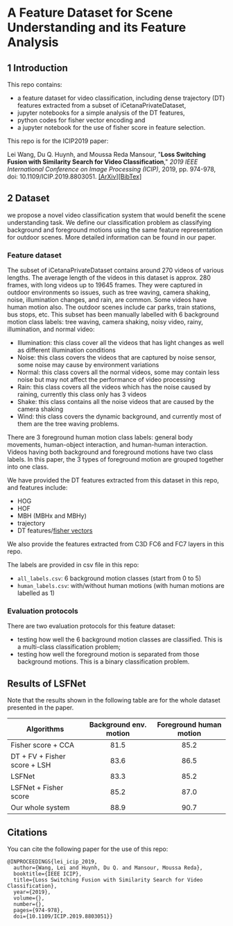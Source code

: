 # A Feature Dataset for Scene Understanding and its Feature Analysis

## 1 Introduction

This repo contains:

- a feature dataset for video classification, including dense trajectory (DT) features extracted from a subset of iCetanaPrivateDataset,
- jupyter notebooks for a simple analysis of the DT features,
- python codes for fisher vector encoding and 
- a jupyter notebook for the use of fisher score in feature selection.

This repo is for the ICIP2019 paper:

Lei Wang, Du Q. Huynh, and Moussa Reda Mansour, "**Loss Switching Fusion with Similarity Search for Video Classification**," *2019 IEEE International Conference on Image Processing (ICIP)*, 2019, pp. 974-978, doi: 10.1109/ICIP.2019.8803051. [[ArXiv]](https://arxiv.org/abs/1906.11465)[[BibTex]](#citation)

## 2 Dataset

we propose a novel video classification system that would benefit the scene understanding task. We define our classification problem as classifying
background and foreground motions using the same feature representation for outdoor scenes. More detailed information can be found in our paper.

### Feature dataset

The subset of iCetanaPrivateDataset contains around 270 videos of various lengths. The average length of the videos in this dataset is approx. 280 frames, with long videos up to 19645 frames. They were captured in outdoor environments so issues, such as tree waving, camera shaking, noise, illumination changes, and rain, are common. Some videos have human motion also. The outdoor scenes include car parks, train stations, bus stops, etc. This subset has been manually labelled with 6 background motion class labels: tree waving, camera shaking, noisy video, rainy, illumination, and normal video:

- Illumination: this class cover all the videos that has light changes as well as different illumination conditions
- Noise: this class covers the videos that are captured by noise sensor, some noise may cause by environment variations
- Normal: this class covers all the normal videos, some may contain less noise but may not affect the performance of video processing
- Rain: this class covers all the videos which has the noise caused by raining, currently this class only has 3 videos
- Shake: this class contains all the noise videos that are caused by the camera shaking
- Wind: this class covers the dynamic background, and currently most of them are the tree waving problems.

There are 3 foreground human motion class labels: general body movements, human-object interaction, and human-human interaction. Videos having both background and foreground motions have two class labels. In this paper, the 3 types of foreground motion are grouped together into one class.

We have provided the DT features extracted from this dataset in this repo, and features include:

- HOG
- HOF
- MBH (MBHx and MBHy)
- trajectory
- DT features/[fisher vectors](https://drive.google.com/file/d/1NWikCxiBjX1s6Khp9X9ue20mtv17ApdT/view?usp=sharing)

We also provide the features extracted from C3D FC6 and FC7 layers in this repo.

The labels are provided in csv file in this repo:

- `all_labels.csv`: 6 background motion classes (start from 0 to 5)
- `human_labels.csv`: with/without human motions (with human motions are labelled as 1)


### Evaluation protocols

There are two evaluation protocols for this feature dataset:

- testing how well the 6 background motion classes are classified. This is a multi-class classification problem;
- testing how well the foreground motion is separated from those background motions. This is a binary classification problem.

## Results of LSFNet

Note that the results shown in the following table are for the whole dataset presented in the paper. 

| Algorithms  | Background env. motion | Foreground human motion | 
| ------------- | :---: | :---: |
|  Fisher score + CCA |  81.5 |  85.2 |
|  DT + FV + Fisher score + LSH |  83.6 | 86.5  |
|  LSFNet | 83.3  |  85.2 |
|  LSFNet + Fisher score |  85.2 |  87.0 |
|  Our whole system | 88.9  |  90.7 |


## Citations
<a name="citation"></a>
You can cite the following paper for the use of this repo:

```
@INPROCEEDINGS{lei_icip_2019,
  author={Wang, Lei and Huynh, Du Q. and Mansour, Moussa Reda},
  booktitle={IEEE ICIP}, 
  title={Loss Switching Fusion with Similarity Search for Video Classification}, 
  year={2019},
  volume={},
  number={},
  pages={974-978},
  doi={10.1109/ICIP.2019.8803051}}

```

